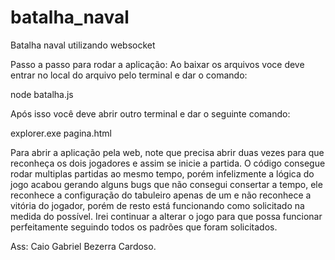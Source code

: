 # batalha_naval
Batalha naval utilizando websocket

Passo a passo para rodar a aplicação:
Ao baixar os arquivos voce deve entrar no local do arquivo pelo terminal e dar o comando:

node batalha.js

Após isso você deve abrir outro terminal e dar o seguinte comando:

explorer.exe pagina.html 

Para abrir a aplicação pela web, note que precisa abrir duas vezes para que reconheça os dois jogadores e assim se inicie a partida.
O código consegue rodar multiplas partidas ao mesmo tempo, porém infelizmente a lógica do jogo acabou gerando alguns bugs que não consegui consertar a tempo, ele reconhece a configuração do tabuleiro apenas de um
e não reconhece a vitória do jogador, porém de resto está funcionando como solicitado na medida do possível. 
Irei continuar a alterar o jogo para que possa funcionar perfeitamente seguindo todos os padrões que foram solicitados.

Ass: Caio Gabriel Bezerra Cardoso.
